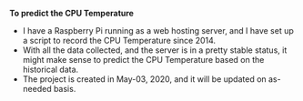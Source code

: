 **To predict the CPU Temperature**
- I have a Raspberry Pi running as a web hosting server, and I have set up a script to record the CPU Temperature since 2014. 
- With all the data collected, and the server is in a pretty stable status, it might make sense to predict the CPU Temperature based on the historical data.
- The project is created in May-03, 2020, and it will be updated on as-needed basis.
